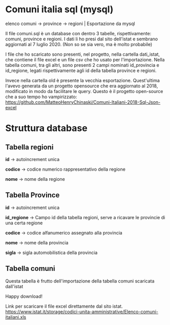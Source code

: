 # Comuni italia sql (mysql)
elenco comuni -> province -> regioni | Esportazione da mysql

Il file comuni.sql è un database con dentro 3 tabelle, rispettivamente: comuni, province e regioni.
I dati li ho presi dal sito dell'istat e sembrano aggiornati al 7 luglio 2020. (Non so se sia vero, ma è molto probabile)

I file che ho scaricato sono presenti, nel progetto, nella cartella dati_istat, che contiene il file excel e un file csv che ho usato per l'importazione.
Nella tabella comuni, tra gli altri, sono presenti 2 campi nominati id_provincia e id_regione, legati rispettivamente agli id della tabella province e regioni.

Invece nella cartella old è presente la vecchia esportazione.
Quest'ultima l'avevo generata da un progetto opensource che era aggiornato al 2018, modificato in modo da facilitare le query.
Questo è il progetto open-source che a suo tempo ho vampirizzato: https://github.com/MatteoHenryChinaski/Comuni-Italiani-2018-Sql-Json-excel

# Struttura database

## Tabella regioni
 
**id** -> autoincrement unica 

**codice** -> codice numerico rappresentativo della regione

**nome** -> nome della regione

## Tabella Province

**id** -> autoincrement unica

**id_regione** -> Campo id della tabella regioni, serve a ricavare le provincie di una certa regione

**codice** -> codice alfanumerico assegnato alla provincia

**nome**   -> nome della provincia

**sigla**  -> sigla automobilistica della provincia


## Tabella comuni
Questa tabella è frutto dell'importazione della tabella comuni scaricata dall'istat




Happy download!

Link per scaricare il file excel direttamente dal sito istat.
https://www.istat.it/storage/codici-unita-amministrative/Elenco-comuni-italiani.xls

